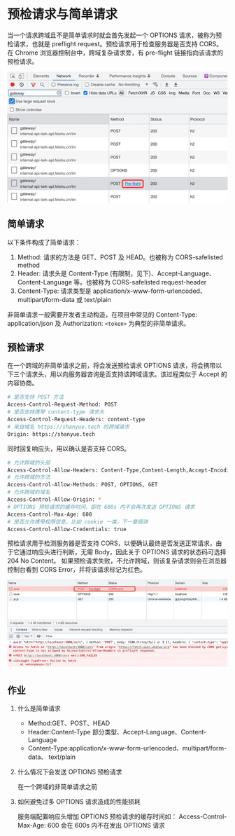 # 预检请求与简单请求

当一个请求跨域且不是简单请求时就会首先发起一个 OPTIONS 请求，被称为预检请求，也就是 preflight request。预检请求用于检查服务器是否支持 CORS。
在 Chrome 浏览器控制台中，跨域复杂请求旁，有 pre-flight 链接指向该请求的预检请求。

![21-1](./img/21-1.jpg)

## 简单请求

以下条件构成了简单请求：

1. Method: 请求的方法是 GET、POST 及 HEAD。也被称为 CORS-safelisted method
2. Header: 请求头是 Content-Type (有限制，见下)、Accept-Language、Content-Language 等。也被称为 CORS-safelisted request-header
3. Content-Type: 请求类型是 application/x-www-form-urlencoded、multipart/form-data 或 text/plain

非简单请求一般需要开发者主动构造，在项目中常见的 Content-Type: application/json 及 Authorization: `<token>` 为典型的非简单请求。

## 预检请求

在一个跨域的非简单请求之前，将会发送预检请求 OPTIONS 请求，将会携带以下三个请求头，用以向服务器咨询是否支持该跨域请求。该过程类似于 Accept 的内容协商。

```bash
# 是否支持 POST 方法
Access-Control-Request-Method: POST
# 是否支持携带 content-type 请求头
Access-Control-Request-Headers: content-type
# 来自域名 https://shanyue.tech 的跨域请求
Origin: https://shanyue.tech
```

同时回复响应头，用以确认是否支持 CORS。

```bash
# 允许跨域的头部
Access-Control-Allow-Headers: Content-Type,Content-Length,Accept-Encoding,X-CSRF-Token,accept,origin,Cache-Control,X-Requested-With,X-USE-PPE,X-TT-ENV
# 允许跨域的方法
Access-Control-Allow-Methods: POST, OPTIONS, GET
# 允许跨域的域名
Access-Control-Allow-Origin: *
# OPTIONS 预检请求的缓存时间，即在 600s 内不会再次发送 OPTIONS 请求
Access-Control-Max-Age: 600
# 是否允许携带权限信息，比如 cookie 一类，下一章细讲
Access-Control-Allow-Credentials: true
```

预检请求用于检测服务器是否支持 CORS，以便确认最终是否发送正常请求，由于它通过响应头进行判断，无需 Body，因此关于 OPTIONS 请求的状态码可选择 204 No Content。
如果预检请求失败，不允许跨域，则该复杂请求则会在浏览器控制台看到 CORS Error，并将该请求标记为红色。

![21-2](./img/21-2.jpg)

## 作业

1. 什么是简单请求

   - Method:GET、POST、HEAD
   - Header:Content-Type 部分类型、Accept-Language、Content-Language
   - Content-Type:application/x-www-form-urlencoded、multipart/form-data、 text/plain

2. 什么情况下会发送 OPTIONS 预检请求

   在一个跨域的非简单请求之前

3. 如何避免过多 OPTIONS 请求造成的性能损耗

   服务端配置响应头增加 OPTIONS 预检请求的缓存时间如：
   Access-Control-Max-Age: 600
   会在 600s 内不在发出 OPTIONS 请求
